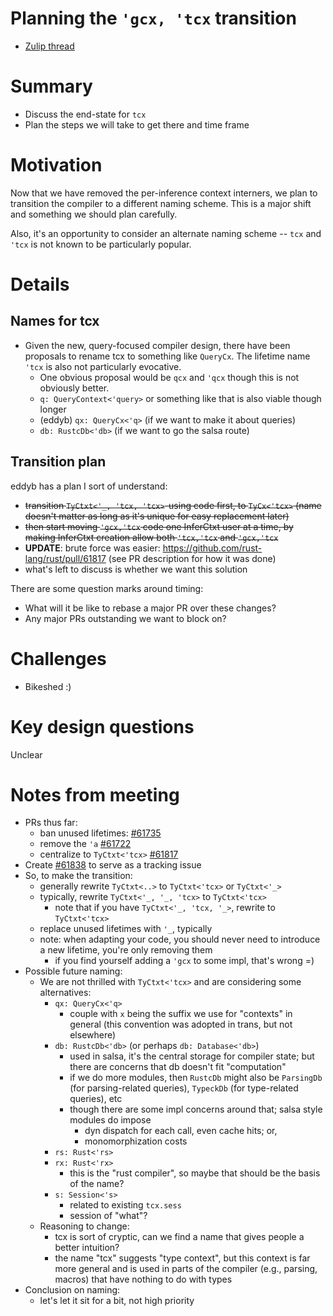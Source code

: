 # Planning the `'gcx, 'tcx` transition

- [Zulip thread](https://rust-lang.zulipchat.com/#narrow/stream/131828-t-compiler/topic/design.20meeting.202019.2E06.2E14)

# Summary

- Discuss the end-state for `tcx`
- Plan the steps we will take to get there and time frame

# Motivation

Now that we have removed the per-inference context interners, we plan to transition the compiler to a different naming scheme. This is a major shift and something we should plan carefully.

Also, it's an opportunity to consider an alternate naming scheme -- `tcx` and `'tcx` is not known to be particularly popular.

# Details

## Names for tcx

- Given the new, query-focused compiler design, there have been proposals to rename tcx to something like `QueryCx`. The lifetime name `'tcx` is also not particularly evocative.
    - One obvious proposal would be `qcx` and `'qcx` though this is not obviously better.
    - `q: QueryContext<'query>` or something like that is also viable though longer
    - (eddyb) `qx: QueryCx<'q>` (if we want to make it about queries)
    - `db: RustcDb<'db>` (if we want to go the salsa route)

## Transition plan

eddyb has a plan I sort of understand:

- ~~transition `TyCtxt<'_, 'tcx, 'tcx>`-using code first, to `TyCx<'tcx>` (name doesn't matter as long as it's unique for easy replacement later)~~
- ~~then start moving `'gcx,'tcx` code one InferCtxt user at a time, by making InferCtxt creation allow both `'tcx,'tcx` and `'gcx,'tcx`~~
- **UPDATE**: brute force was easier: https://github.com/rust-lang/rust/pull/61817 (see PR description for how it was done)
- what's left to discuss is whether we want this solution

There are some question marks around timing:

- What will it be like to rebase a major PR over these changes?
- Any major PRs outstanding we want to block on?

# Challenges

- Bikeshed :)

# Key design questions

Unclear

# Notes from meeting

- PRs thus far:
    - ban unused lifetimes: [#61735](https://github.com/rust-lang/rust/pull/61722)
    - remove the `'a` [#61722](https://github.com/rust-lang/rust/pull/61722)
    - centralize to `TyCtxt<'tcx>` [#61817](https://github.com/rust-lang/rust/pull/61817)
- Create [#61838](https://github.com/rust-lang/rust/issues/61838) to serve as a tracking issue
- So, to make the transition:
    - generally rewrite `TyCtxt<..>` to `TyCtxt<'tcx>` or `TyCtxt<'_>`
    - typically, rewrite `TyCtxt<'_, '_, 'tcx>` to `TyCtxt<'tcx>`
        - note that if you have `TyCtxt<'_, 'tcx, '_>`, rewrite to `TyCtxt<'tcx>`
    - replace unused lifetimes with `'_`, typically
    - note: when adapting your code, you should never need to introduce a new lifetime, you're only removing them
        - if you find yourself adding a `'gcx` to some impl, that's wrong =)
- Possible future naming:
    - We are not thrilled with `TyCtxt<'tcx>` and are considering some alternatives:
        - `qx: QueryCx<'q>`
            - couple with `x` being the suffix we use for "contexts" in general (this convention was adopted in trans, but not elsewhere)
        - `db: RustcDb<'db>` (or perhaps `db: Database<'db>`)
            - used in salsa, it's the central storage for compiler state; but there are concerns that db doesn't fit "computation"
            - if we do more modules, then `RustcDb` might also be `ParsingDb` (for parsing-related queries), `TypeckDb` (for type-related queries), etc
            - though there are some impl concerns around that; salsa style modules do impose 
                - dyn dispatch for each call, even cache hits; or,
                - monomorphization costs
        - `rs: Rust<'rs>`
        - `rx: Rust<'rx>`
            - this is the "rust compiler", so maybe that should be the basis of the name?
        - `s: Session<'s>`
            - related to existing `tcx.sess`
            - session of "what"?
    - Reasoning to change:
        - tcx is sort of cryptic, can we find a name that gives people a better intuition?
        - the name "tcx" suggests "type context", but this context is far more general and is used in parts of the compiler (e.g., parsing, macros) that have nothing to do with types
- Conclusion on naming:
    - let's let it sit for a bit, not high priority